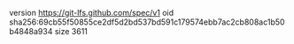 version https://git-lfs.github.com/spec/v1
oid sha256:69cb55f50855ce2df5d2bd537bd591c179574ebb7ac2cb808ac1b50b4848a934
size 3611
